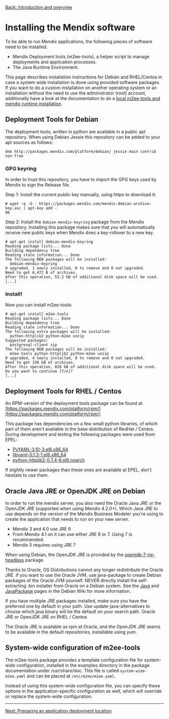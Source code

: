 [Back: Introduction and overview](introduction.md)

# Installing the Mendix software

To be able to run Mendix applications, the following pieces of software need to be installed:

 * Mendix Deployment tools (m2ee-tools), a helper script to manage deployments and application processes.
 * The Java Runtime Environment.

This page describes installation instructions for Debian and RHEL/Centos in case a system wide installation is done using provided software packages. If you want to do a custom installation on another operating system or an installation without the need to use the administrator (root) account, additionally have a look at the documentation to do a [local m2ee-tools and mendix runtime installation](non-root-install.md).

## Deployment Tools for Debian

The deployment tools, written in python are available in a public apt repository. When using Debian Jessie this repository can be added to your apt sources as follows:

    deb http://packages.mendix.com/platform/debian/ jessie main contrib non-free

### GPG keyring

In order to trust this repository, you have to import the GPG keys used by Mendix to sign the Release file.

Step 1: Install the current public key manually, using https to download it:

    # wget -q -O - https://packages.mendix.com/mendix-debian-archive-key.asc | apt-key add -
    OK

Step 2: Install the `debian-mendix-keyring` package from the Mendix repository. Installing this package makes sure that you will automatically receive new public keys when Mendix does a key-rollover to a new key.

    # apt-get install debian-mendix-keyring
    Reading package lists... Done
    Building dependency tree
    Reading state information... Done
    The following NEW packages will be installed:
      debian-mendix-keyring
    0 upgraded, 1 newly installed, 0 to remove and 0 not upgraded.
    Need to get 6,472 B of archives.
    After this operation, 53.2 kB of additional disk space will be used.
    [...]

### Install!

Now you can install m2ee-tools:

    # apt-get install m2ee-tools
    Reading package lists... Done
    Building dependency tree
    Reading state information... Done
    The following extra packages will be installed:
      python-httplib2 python-m2ee unzip
    Suggested packages:
      postgresql-client zip
    The following NEW packages will be installed:
      m2ee-tools python-httplib2 python-m2ee unzip
    0 upgraded, 4 newly installed, 0 to remove and 0 not upgraded.
    Need to get 336 kB of archives.
    After this operation, 826 kB of additional disk space will be used.
    Do you want to continue [Y/n]?
    [...]

## Deployment Tools for RHEL / Centos

An RPM-version of the deployment tools package can be found at [https://packages.mendix.com/platform/rpm/](https://packages.mendix.com/platform/rpm/)

This package has dependencies on a few small python libraries, of which part of them aren't available in the base distribution of RedHat / Centos. During development and testing the following packages were used from EPEL:

 * [PyYAML-3.10-3.el6.x86_64](http://dl.fedoraproject.org/pub/epel/6/x86_64/repoview/PyYAML.html)
 * [libyaml-0.1.3-1.el6.x86_64](http://dl.fedoraproject.org/pub/epel/6/x86_64/repoview/libyaml.html)
 * [python-httplib2-0.7.4-6.el6.noarch](http://dl.fedoraproject.org/pub/epel/6/x86_64/repoview/python-httplib2.html)

If slightly newer packages than these ones are available at EPEL, don't hesitate to use them.

## Oracle Java JRE or OpenJDK JRE on Debian

In order to run the mendix server, you also need the Oracle Java JRE or the OpenJDK JRE (supported when using Mendix 4.2.0+). Which Java JRE to use depends on the version of the Mendix Business Modeler you're using to create the application that needs to run on your new server.

 * Mendix 3 and 4.0 use JRE 6
 * From Mendix 4.1 on it can use either JRE 6 or 7. Using 7 is recommended.
 * Mendix 5 requires using JRE 7

When using Debian, the OpenJDK JRE is provided by the [openjdk-7-jre-headless](https://packages.debian.org/openjdk-7-jre-headless) package.

Thanks to Oracle, OS Distributions cannot any longer redistribute the Oracle JRE. If you want to use the Oracle JVM, use java-package to create Debian packages of the Oracle JVM yourself. NEVER directly install the self-extracting .bin installer from Oracle on a Debian system. See the [Java](http://wiki.debian.org/Java) and [JavaPackage](http://wiki.debian.org/JavaPackage) pages in the Debian Wiki for more information.

If you have multiple JRE packages installed, make sure you have the preferred one by default in your path. Use update-java-alternatives to choose which java binary will be the default on your search path.
Oracle JRE or OpenJDK JRE on RHEL / Centos

The Oracle JRE is available as rpm at Oracle, and the OpenJDK JRE seems to be available in the default repositories, installable using yum.

## System-wide configuration of m2ee-tools

The m2ee-tools package provides a template configuration file for system-wide configuration, installed in the examples directory in the package documentation under /usr/share/doc. This file is called `system-wide-m2ee.yaml` and can be placed at `/etc/m2ee/m2ee.yaml`.

Instead of using this system-wide configuration file, you can specify these options in the application-specific configuration as well, which will override or replace the system-wide configuration.

- - -

[Next: Preparing an application deployment location](install-2.md)
